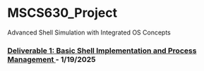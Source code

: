 # MSCS630_Project
Advanced Shell Simulation with Integrated OS Concepts

### [Deliverable 1: Basic Shell Implementation and Process Management ](./report/1.md) - 1/19/2025